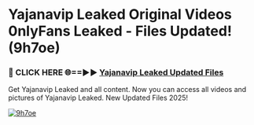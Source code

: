 # Yajanavip Leaked Original Videos 0nlyFans Leaked - Files Updated! (9h7oe)

<h3>🔴 CLICK HERE 🌐==►► <a href="https://tinyurl.com/ehrbuxhb" rel="nofollow">Yajanavip Leaked Updated Files</a></h3>

Get Yajanavip Leaked and all content. Now you can access all videos and pictures of Yajanavip Leaked. New Updated Files 2025!

[![9h7oe](https://i.imgur.com/lVYEuWS.gif)](https://tinyurl.com/ehrbuxhb)
